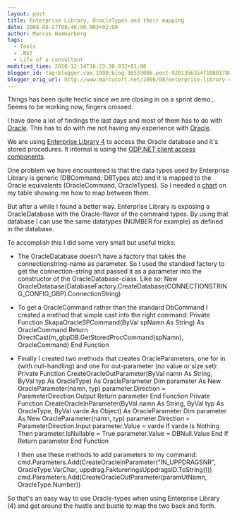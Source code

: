 ```yaml
---
layout: post
title: Enterprise Library, OracleTypes and their mapping
date: 2008-08-27T08:46:00.003+02:00
author: Marcus Hammarberg
tags:
  - Tools
  - .NET
  - Life of a consultant
modified_time: 2010-12-14T16:23:30.932+01:00
blogger_id: tag:blogger.com,1999:blog-36533086.post-9201356354710801780
blogger_orig_url: http://www.marcusoft.net/2008/08/enterprise-library-oracletypes-and.html
---
```


Things has been quite hectic since we are closing in on a sprint
demo... Seems to be working now, fingers crossed.

I have done a lot of findings the last days and most of them has to do
with [Oracle](http://www.oracle.com/). This has to do with me not having
any experience with [Oracle](http://www.oracle.com/).

We are using [Enterprise Library 4](http://www.codeplex.com/entlib) to
access the Oracle database and it's stored procedures. It internal is
using the [ODP.NET client access
components](http://www.oracle.com/technology/software/tech/windows/odpnet/index.html).

One problem we have encountered is that the data types used by
Enterprise Library is generic (DBCommand, DBTypes etc) and it is mapped
to the Oracle equivalents (OracleCommand, OracleTypes). So I needed a
[chart](http://msdn.microsoft.com/en-us/library/yk72thhd(VS.80).aspx) on
my table showing me how to map between them.

But after a while I found a better way. Enterprise Library is exposing a
OracleDatabase with the Oracle-flavor of the command types. By using
that database I can use the same datatypes (NUMBER for example) as
defined in the database.

To accomplish this I did some very small but useful tricks:

- The OracleDatabase doesn't have a factory that takes the
    connectionstring-name as parameter. So I used the standard factory
    to get the connection-string and passed it as a parameter into the
    constructor of the OracleDatabase-class. Like so:
       New OracleDatabase(DatabaseFactory.CreateDatabase(CONNECTIONSTRING_CONFIG_GBP).ConnectionString)

- To get a OracleCommand rather than the standard DbCommand I created
    a method that simple cast into the right command:
       Private Function SkapaOracleSPCommand(ByVal spNamn As String) As OracleCommand
                Return DirectCast(m_gbpDB.GetStoredProcCommand(spNamn), OracleCommand)
        End Function

- Finally I created two methods that creates OracleParameters, one for
    in (with null-handling) and one for out-parameter (no value or size
    set):
           Private Function CreateOracleOutParameter(ByVal namn As String, ByVal typ As OracleType) As OracleParameter
                Dim parameter As New OracleParameter(namn, typ)
                parameter.Direction = ParameterDirection.Output
                Return parameter
            End Function
           Private Function CreateOracleInParameter(ByVal namn As String, ByVal typ As OracleType, ByVal varde As Object) As OracleParameter
                Dim parameter As New OracleParameter(namn, typ)
                parameter.Direction = ParameterDirection.Input
               parameter.Value = varde
                If varde Is Nothing Then
                    parameter.IsNullable = True
                    parameter.Value = DBNull.Value
                End If
               Return parameter
            End Function

   I then use these methods to add parameters to my command:
       cmd.Parameters.Add(CreateOracleInParameter("IN_UPPDRAGSNR", OracleType.VarChar, uppdrag.FaktureringsUppdragsID.ToString()))
        cmd.Parameters.Add(CreateOracleOutParameter(paramUtNamn, OracleType.Number))

So that's an easy way to use Oracle-types when using Enterprise Library
(4) and get around the hustle and bustle to map the two back and forth.
